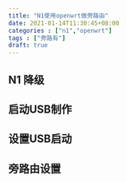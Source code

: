 ```yaml
---
title: "N1使用openwrt做旁路由"
date: 2021-01-14T11:30:45+08:00
categories : ["n1","openwrt"]
tags : ["旁路有"]
draft: true
---
```

>
## N1 降级
## 启动USB制作
## 设置USB启动
## 旁路由设置


